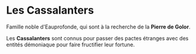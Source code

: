# Les Cassalanters

Famille noble d'Eauprofonde, qui sont à la recherche de la **Pierre de Golor**.

Les **Cassalanters** sont connus pour passer des pactes étranges avec des entités démoniaque pour faire fructifier leur fortune.